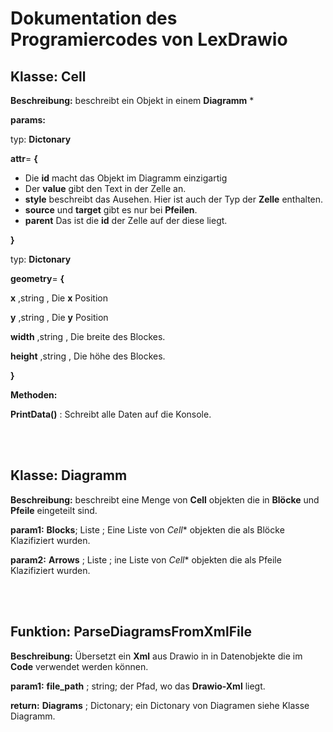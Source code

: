 # Dokumentation des Programiercodes von LexDrawio



## Klasse:  **Cell**

**Beschreibung:** beschreibt ein Objekt in einem **Diagramm**   *

**params:**   

typ:  **Dictonary**

 **attr**= **{**
* Die **id** macht das Objekt im Diagramm einzigartig
* Der **value** gibt den Text in der Zelle an. 
* **style** beschreibt das Ausehen. Hier ist auch der Typ der **Zelle** enthalten.
* **source** und **target** gibt es nur bei **Pfeilen**. 
* **parent** Das ist die **id** der Zelle auf der diese liegt.

 **}**

typ: **Dictonary**

**geometry**= **{**

**x** ,string , Die **x** Position

**y** ,string , Die **y** Position 

**width** ,string , Die breite des Blockes.

**height** ,string , Die höhe des Blockes.


 **}**



**Methoden:**

**PrintData()**  :   Schreibt alle Daten auf die Konsole.


<br></br>

## Klasse:  Diagramm

**Beschreibung:** beschreibt eine Menge von **Cell** objekten die in 
**Blöcke** und **Pfeile** eingeteilt sind.

**param1:**  **Blocks**; Liste ;  Eine Liste von *Cell** objekten die als Blöcke Klazifiziert wurden.

**param2:** **Arrows** ; Liste ; ine Liste von *Cell** objekten die als Pfeile Klazifiziert wurden.


<br></br>




## Funktion: **ParseDiagramsFromXmlFile**

**Beschreibung:**   Übersetzt ein **Xml** aus Drawio in in Datenobjekte
die im **Code** verwendet werden können. 


**param1:**  **file_path** ; string;   der Pfad, wo das **Drawio-Xml** liegt.

**return:**  **Diagrams** ; Dictonary;  ein Dictonary von Diagramen siehe Klasse Diagramm.









